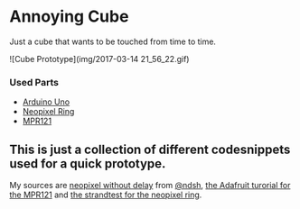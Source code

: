 # Annoying Cube
Just a cube that wants to be touched from time to time.

![Cube Prototype](img/2017-03-14 21_56_22.gif)

### Used Parts
- [Arduino Uno](https://store.arduino.cc/arduino-uno-rev3)
- [Neopixel Ring](https://www.adafruit.com/product/2855)
- [MPR121](https://learn.adafruit.com/adafruit-mpr121-12-key-capacitive-touch-sensor-breakout-tutorial/overview)

## This is just a collection of different codesnippets used for a quick prototype.
My sources are [neopixel without delay](https://github.com/ndsh/neopixel-without-delay) from [@ndsh](https://github.com/ndsh), [the Adafruit turorial for the MPR121](https://learn.adafruit.com/adafruit-mpr121-12-key-capacitive-touch-sensor-breakout-tutorial/wiring) and [the strandtest for the neopixel ring](https://github.com/adafruit/Adafruit_NeoPixel/blob/master/examples/RGBWstrandtest/RGBWstrandtest.ino).
